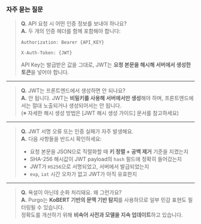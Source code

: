 ### 자주 묻는 질문

> **Q.** API 요청 시 어떤 인증 정보를 보내야 하나요?  
> **A.** 두 개의 인증 헤더를 함께 포함해야 합니다:  
> 
> 
> `Authorization: Bearer {API_KEY}`
>
> `X-Auth-Token: {JWT}`
>
> 
> API Key는 발급받은 값을 그대로, JWT는 **요청 본문을 해시해 서버에서 생성한 토큰**을 넣어야 합니다.

---

> **Q.** JWT는 프론트엔드에서 생성하면 안 되나요?  
> **A.** 안 됩니다. JWT는 **비밀키를 사용해 서버에서만 생성**해야 하며, 프론트엔드에서는 절대 노출되거나 생성되어서는 안 됩니다.  
> (※ 자세한 해시 생성 방법은 [JWT 해시 생성 가이드] 문서를 참고하세요)

---

> **Q.** JWT 서명 오류 또는 인증 실패가 자주 발생해요.  
> **A.** 다음 사항들을 반드시 확인하세요:
> 
> - 요청 본문을 JSON으로 직렬화할 때 **키 정렬 + 공백 제거** 기준을 지켰는지
> - SHA-256 해시값이 JWT payload의 `hash` 필드에 정확히 들어갔는지
> - JWT가 `HS256`으로 서명되었고, 서버에서 발급되었는지
> - `exp`, `iat` 시간 오차가 없고 JWT가 아직 유효한지

---

> **Q.** 욕설이 아닌데 순화 처리돼요. 왜 그런가요?  
> **A.** Purgo는 **KoBERT 기반의 문맥 기반 탐지**를 사용하므로 일부 민감 표현도 필터링될 수 있습니다.  
> 정확도를 개선하기 위해 **비속어 사전과 모델을 지속 업데이트**하고 있습니다.


